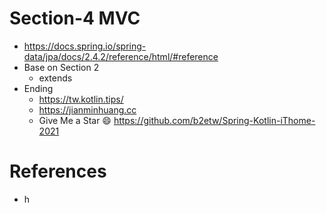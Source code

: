 # Section-4 MVC
* https://docs.spring.io/spring-data/jpa/docs/2.4.2/reference/html/#reference
* Base on Section 2
  * extends
* Ending
  * https://tw.kotlin.tips/
  * https://jianminhuang.cc
  * Give Me a Star 😄 https://github.com/b2etw/Spring-Kotlin-iThome-2021

# References
* h
